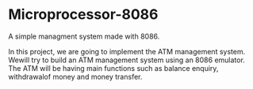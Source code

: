 # Microprocessor-8086
A simple managment system made with 8086.

In this project, we are going to implement the ATM management system. Wewill try to build an ATM management system using an 8086 emulator.
The ATM will be having main functions such as balance enquiry, withdrawalof money and money transfer.


